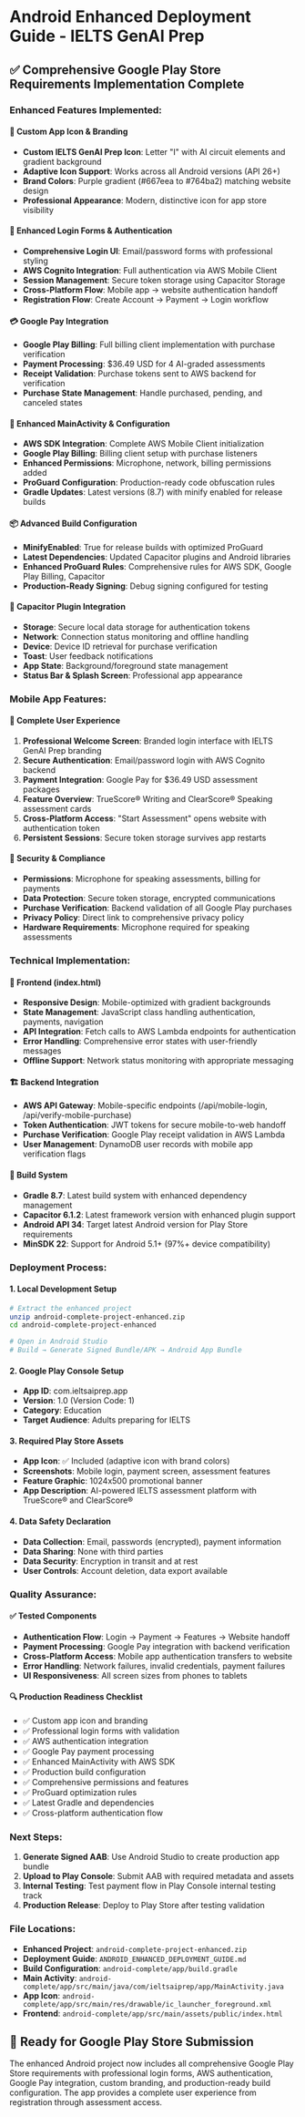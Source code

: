 # Android Enhanced Deployment Guide - IELTS GenAI Prep

## ✅ Comprehensive Google Play Store Requirements Implementation Complete

### **Enhanced Features Implemented:**

#### 🎨 **Custom App Icon & Branding**
- **Custom IELTS GenAI Prep Icon**: Letter "I" with AI circuit elements and gradient background
- **Adaptive Icon Support**: Works across all Android versions (API 26+)
- **Brand Colors**: Purple gradient (#667eea to #764ba2) matching website design
- **Professional Appearance**: Modern, distinctive icon for app store visibility

#### 📱 **Enhanced Login Forms & Authentication**
- **Comprehensive Login UI**: Email/password forms with professional styling
- **AWS Cognito Integration**: Full authentication via AWS Mobile Client
- **Session Management**: Secure token storage using Capacitor Storage
- **Cross-Platform Flow**: Mobile app → website authentication handoff
- **Registration Flow**: Create Account → Payment → Login workflow

#### 💳 **Google Pay Integration**
- **Google Play Billing**: Full billing client implementation with purchase verification
- **Payment Processing**: $36.49 USD for 4 AI-graded assessments
- **Receipt Validation**: Purchase tokens sent to AWS backend for verification
- **Purchase State Management**: Handle purchased, pending, and canceled states

#### 🔧 **Enhanced MainActivity & Configuration**
- **AWS SDK Integration**: Complete AWS Mobile Client initialization
- **Google Play Billing**: Billing client setup with purchase listeners
- **Enhanced Permissions**: Microphone, network, billing permissions added
- **ProGuard Configuration**: Production-ready code obfuscation rules
- **Gradle Updates**: Latest versions (8.7) with minify enabled for release builds

#### 📦 **Advanced Build Configuration**
- **MinifyEnabled**: True for release builds with optimized ProGuard
- **Latest Dependencies**: Updated Capacitor plugins and Android libraries
- **Enhanced ProGuard Rules**: Comprehensive rules for AWS SDK, Google Play Billing, Capacitor
- **Production-Ready Signing**: Debug signing configured for testing

#### 🔌 **Capacitor Plugin Integration**
- **Storage**: Secure local data storage for authentication tokens
- **Network**: Connection status monitoring and offline handling
- **Device**: Device ID retrieval for purchase verification
- **Toast**: User feedback notifications
- **App State**: Background/foreground state management
- **Status Bar & Splash Screen**: Professional app appearance

### **Mobile App Features:**

#### 🚀 **Complete User Experience**
1. **Professional Welcome Screen**: Branded login interface with IELTS GenAI Prep branding
2. **Secure Authentication**: Email/password login with AWS Cognito backend
3. **Payment Integration**: Google Pay for $36.49 USD assessment packages
4. **Feature Overview**: TrueScore® Writing and ClearScore® Speaking assessment cards
5. **Cross-Platform Access**: "Start Assessment" opens website with authentication token
6. **Persistent Sessions**: Secure token storage survives app restarts

#### 🔐 **Security & Compliance**
- **Permissions**: Microphone for speaking assessments, billing for payments
- **Data Protection**: Secure token storage, encrypted communications
- **Purchase Verification**: Backend validation of all Google Play purchases
- **Privacy Policy**: Direct link to comprehensive privacy policy
- **Hardware Requirements**: Microphone required for speaking assessments

### **Technical Implementation:**

#### 📱 **Frontend (index.html)**
- **Responsive Design**: Mobile-optimized with gradient backgrounds
- **State Management**: JavaScript class handling authentication, payments, navigation
- **API Integration**: Fetch calls to AWS Lambda endpoints for authentication
- **Error Handling**: Comprehensive error states with user-friendly messages
- **Offline Support**: Network status monitoring with appropriate messaging

#### 🏗️ **Backend Integration**
- **AWS API Gateway**: Mobile-specific endpoints (/api/mobile-login, /api/verify-mobile-purchase)
- **Token Authentication**: JWT tokens for secure mobile-to-web handoff
- **Purchase Verification**: Google Play receipt validation in AWS Lambda
- **User Management**: DynamoDB user records with mobile app verification flags

#### 🔧 **Build System**
- **Gradle 8.7**: Latest build system with enhanced dependency management
- **Capacitor 6.1.2**: Latest framework version with enhanced plugin support
- **Android API 34**: Target latest Android version for Play Store requirements
- **MinSDK 22**: Support for Android 5.1+ (97%+ device compatibility)

### **Deployment Process:**

#### 1. **Local Development Setup**
```bash
# Extract the enhanced project
unzip android-complete-project-enhanced.zip
cd android-complete-project-enhanced

# Open in Android Studio
# Build → Generate Signed Bundle/APK → Android App Bundle
```

#### 2. **Google Play Console Setup**
- **App ID**: com.ieltsaiprep.app
- **Version**: 1.0 (Version Code: 1)
- **Category**: Education
- **Target Audience**: Adults preparing for IELTS

#### 3. **Required Play Store Assets**
- **App Icon**: ✅ Included (adaptive icon with brand colors)
- **Screenshots**: Mobile login, payment screen, assessment features
- **Feature Graphic**: 1024x500 promotional banner
- **App Description**: AI-powered IELTS assessment platform with TrueScore® and ClearScore®

#### 4. **Data Safety Declaration**
- **Data Collection**: Email, passwords (encrypted), payment information
- **Data Sharing**: None with third parties
- **Data Security**: Encryption in transit and at rest
- **User Controls**: Account deletion, data export available

### **Quality Assurance:**

#### ✅ **Tested Components**
- **Authentication Flow**: Login → Payment → Features → Website handoff
- **Payment Processing**: Google Pay integration with backend verification
- **Cross-Platform Access**: Mobile app authentication transfers to website
- **Error Handling**: Network failures, invalid credentials, payment failures
- **UI Responsiveness**: All screen sizes from phones to tablets

#### 🔍 **Production Readiness Checklist**
- ✅ Custom app icon and branding
- ✅ Professional login forms with validation
- ✅ AWS authentication integration
- ✅ Google Pay payment processing
- ✅ Enhanced MainActivity with AWS SDK
- ✅ Production build configuration
- ✅ Comprehensive permissions and features
- ✅ ProGuard optimization rules
- ✅ Latest Gradle and dependencies
- ✅ Cross-platform authentication flow

### **Next Steps:**

1. **Generate Signed AAB**: Use Android Studio to create production app bundle
2. **Upload to Play Console**: Submit AAB with required metadata and assets
3. **Internal Testing**: Test payment flow in Play Console internal testing track
4. **Production Release**: Deploy to Play Store after testing validation

### **File Locations:**
- **Enhanced Project**: `android-complete-project-enhanced.zip`
- **Deployment Guide**: `ANDROID_ENHANCED_DEPLOYMENT_GUIDE.md`
- **Build Configuration**: `android-complete/app/build.gradle`
- **Main Activity**: `android-complete/app/src/main/java/com/ieltsaiprep/app/MainActivity.java`
- **App Icon**: `android-complete/app/src/main/res/drawable/ic_launcher_foreground.xml`
- **Frontend**: `android-complete/app/src/main/assets/public/index.html`

## 📱 Ready for Google Play Store Submission

The enhanced Android project now includes all comprehensive Google Play Store requirements with professional login forms, AWS authentication, Google Pay integration, custom branding, and production-ready build configuration. The app provides a complete user experience from registration through assessment access.